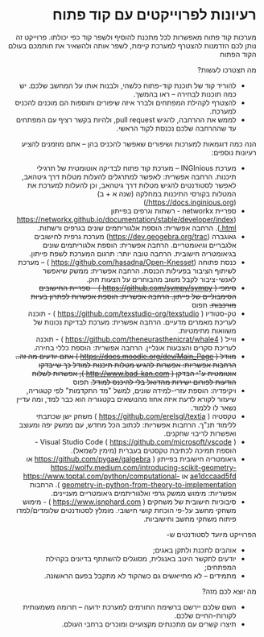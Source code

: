 <div dir='rtl' lang='he'>

# רעיונות לפרוייקטים עם קוד פתוח

מערכות קוד פתוח מאפשרות לכל מתכנת להוסיף ולשפר קוד כפי יכולתו.    פרוייקט זה נותן לכם הזדמנות להצטרף למערכת קיימת, לשפר אותה ולהשאיר את חותמכם בעולם הקוד הפתוח 

מה תצטרכו לעשות?
 * להוריד קוד של תוכנת קוד-פתוח כלשהי, ולבנות אותו על המחשב שלכם. יש כמה תוכנות לבחירה – ראו בהמשך.
 * להצטרף לקהילת המפתחים ולברר איזה שיפורים ותוספות הם מוכנים להכניס למערכת.
 * לממש את ההרחבה, להגיש pull request, ולהיות בקשר רציף עם המפתחים עד שההרחבה שלכם נכנסת לקוד הראשי.

הנה כמה דוגמאות למערכות ושיפורים שאפשר להכניס בהן – אתם מוזמנים להציע רעיונות נוספים:

 * מערכת INGInious – מערכת קוד פתוח לבדיקה אוטומטית של תרגילי תיכנות. הרחבה  אפשרית: לאפשר למתרגלים להעלות מטלות דרך גיטהאב, לאפשר לסטודנטים להגיש מטלות דרך גיטהאב, וכן להעלות למערכת את המטלות בקורסי התיכנות במחלקה (שנה א + ב) (https://docs.inginious.org/)
 * ספריית networkx  - רשתות וגרפים בפייתון (https://networkx.github.io/documentation/stable/developer/index.html). הרחבה אפשרית:  הוספת אלגוריתמים שונים בגרפים ורשתות.
 * גאוגברה (https://dev.geogebra.org/trac)  מערכת גרפית לחישובים אלגבריים וגיאומטריים. הרחבה אפשרית: הוספת אלגוריתמים שונים בגיאומטריה חישובית. הרחבה טובה יותר: תרגום המערכת לשפת פייתון.
 * כנסת פתוחה (https://github.com/hasadna/Open-Knesset ) – מערכת לשיתוף הציבור בפעילות הכנסת. הרחבה אפשרית: ממשק שיאפשר לאנשי-ציבור לקבל משוב מהבוחרים על הצעות חוק.
 * ~~סימפי ( https://github.com/sympy/sympy ) – ספריית החישובים הסימבוליים של פייתון. הרחבה אפשרית:  הוספת אפשרות לפתרון בעיות מורכבות.~~ תפוס
 * טק-סטודיו ( https://github.com/texstudio-org/texstudio ) - תוכנה לעריכת מאמרים מדעיים. הרחבה אפשרית: מערכת לבדיקת נכונות של משוואות מתימטיות. 
 * ווייל ( https://github.com/theneurasthenicrat/whale4 ) - תוכנה לעריכת סקרים והצבעות אונליין. הרחבה אפשרית: הוספת כללי בחירה.
 * ~~מוודל ( https://docs.moodle.org/dev/Main_Page ) אתם יודעים מה זה.. הרחבות אפשריות: אפשרות להגיש מטלות תיכנות למודל כך שייבדקו אוטומטית ע"י הבדקן ( http://www.bad-kan.com ); אפשרות לשלוח הודעות לפורום ישירות מהדואל בלי להיכנס למודל.~~ תפוס
 * ויקיפדיה: הוספת עזרי-למידה שונים, למשל "מד התקדמות" לפי קטגוריה, שיעזור לקורא לדעת איזה אחוז מהנושאים בקטגוריה הוא כבר למד, ומה עדיין נשאר לו ללמוד.
 * טקסטיה ( https://github.com/erelsgl/textia ) משחק ישן שכתבתי ללימוד תנ"ך. הרחבות אפשריות: לכתוב הכל מחדש, עם ממשק יפה ומעוצב ואפשרות לריבוי שחקנים.
 * Visual Studio Code ( https://github.com/microsoft/vscode )  - הוספת תמיכה לכתיבת טקסטים בעברית (מימין לשמאל).
 * גיאומטריה חישובית בפייתון ( https://github.com/pygae/galgebra  או https://wolfv.medium.com/introducing-scikit-geometry-ae1dccaad5fd או https://www.toptal.com/python/computational-geometry-in-python-from-theory-to-implementation  ). הרחבות אפשריות: מימוש ממשק גרפי ואלגוריתמים גיאומטריים מעניינים.
 * סיבוכיות חישובית של משחקים ( https://www.isnphard.com ) - מימוש משחקי מחשב על-פי הוכחת קושי חישובי. מומלץ לסטודנטים שלומדים/למדו פיתוח משחקי מחשב וחישוביות.

הפרוייקט מיועד לסטודנטים ש-
 * אוהבים לתכנת ולתקן באגים;
 * יודעים לתקשר היטב באנגלית, מסוגלים להשתתף בדיונים בקהילת המפתחים;
 * מתמידים – לא מתייאשים גם כשהקוד לא מתקבל בפעם הראשונה.


מה יוצא לכם מזה?
 * השם שלכם יירשם ברשימת התורמים למערכת ידועה – תרומה משמעותית לקורות-החיים שלכם.
 * תיצרו קשרים עם מתכנתים מקצועיים ומוכרים ברחבי העולם.
</div>